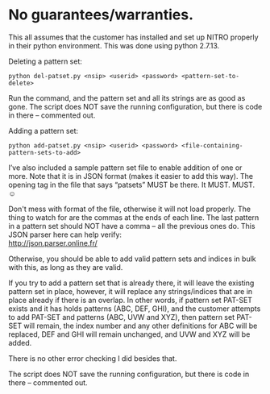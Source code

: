 # No guarantees/warranties.

This all assumes that the customer has installed and set up NITRO properly in their python environment.   This was done using python 2.7.13.

Deleting a pattern set:

`python del-patset.py <nsip> <userid> <password> <pattern-set-to-delete>`

Run the command, and the pattern set and all its strings are as good as gone. The script does NOT save the running configuration, but there is code in there – commented out.

Adding a pattern set:

`python add-patset.py <nsip> <userid> <password> <file-containing-pattern-sets-to-add>`

I’ve also included a sample pattern set file to enable addition of one or more.  Note that it is in JSON format (makes it easier to add this way). The opening tag in the file that says “patsets” MUST be there. It MUST. MUST. ☺

Don't mess with format of the file, otherwise it will not load properly.  The thing to watch for are the commas at the ends of each line.   The last pattern in a pattern set should NOT have a comma – all the previous ones do. This JSON parser here can help verify:  
http://json.parser.online.fr/

Otherwise, you should be able to add valid pattern sets and indices in bulk with this, as long as they are valid.

If you try to add a pattern set that is already there, it will leave the existing pattern set in place, however, it will replace any strings/indices that are in place already if there is an overlap.   In other words, if pattern set PAT-SET exists and it has holds patterns (ABC, DEF, GHI), and the customer attempts to add PAT-SET and patterns (ABC, UVW and XYZ), then pattern set PAT-SET will remain, the index number and any other definitions for ABC will be replaced, DEF and GHI will remain unchanged, and UVW and XYZ will be added.

There is no other error checking I did besides that.

The script does NOT save the running configuration, but there is code in there – commented out.
